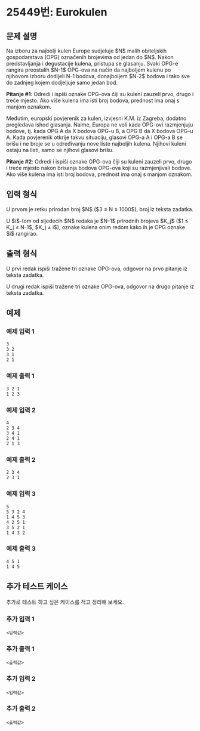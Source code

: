 # 25449번: Eurokulen

## 문제 설명


<p>Na izboru za najbolji kulen Europe sudjeluje $N$ malih obiteljskih gospodarstava (OPG) označenih brojevima od jedan do $N$. Nakon predstavljanja i degustacije kulena, pristupa se glasanju. Svaki OPG-e rangira preostalih $N-1$ OPG-ova na način da najboljem kulenu po njihovom izboru dodijeli N-1 bodova, donajboljem $N-2$ bodova i tako sve do zadnjeg kojem dodjeljuje samo jedan bod.</p>

<p><strong>Pitanje #1</strong>: Odredi i ispiši oznake OPG-ova čiji su kuleni zauzeli prvo, drugo i treće mjesto. Ako više kulena ima isti broj bodova, prednost ima onaj s manjom oznakom.</p>

<p>Međutim, europski povjerenik za kulen, izvjesni K.M. iz Zagreba, dodatno pregledava ishod glasanja. Naime, Europa ne voli kada OPG-ovi razmjenjuju bodove, tj. kada OPG A da X bodova OPG-u B, a OPG B da X bodova OPG-u A. Kada povjerenik otkrije takvu situaciju, glasovi OPG-a A i OPG-a B se brišu i ne broje se u određivanju nove liste najboljih kulena. Njihovi kuleni ostaju na listi, samo se njihovi glasovi brišu.</p>

<p><strong>Pitanje #2</strong>: Odredi i ispiši oznake OPG-ova čiji su kuleni zauzeli prvo, drugo i treće mjesto nakon brisanja bodova OPG-ova koji su razmjenjivali bodove. Ako više kulena ima isti broj bodova, prednost ima onaj s manjom oznakom.</p>



## 입력 형식


<p>U prvom je retku prirodan broj $N$ ($3 ≤ N ≤ 1000$), broj iz teksta zadatka.</p>

<p>U $i$-tom od sljedećih $N$ redaka je $N-1$ prirodnih brojeva $K_j$ ($1 ≤ K_j ≤ N-1$, $K_j ≠ i$), oznake kulena onim redom kako ih je OPG oznake $i$ rangirao.</p>



## 출력 형식


<p>U prvi redak ispiši tražene tri oznake OPG-ova, odgovor na prvo pitanje iz teksta zadatka.</p>

<p>U drugi redak ispiši tražene tri oznake OPG-ova, odgovor na drugo pitanje iz teksta zadatka.</p>



## 예제

### 예제 입력 1

```
3
3 2
3 1
2 1

```

### 예제 출력 1

```
3 2 1
1 2 3

```
          

### 예제 입력 2

```
4
2 3 4
3 4 1
2 4 1
2 1 3

```

### 예제 출력 2

```
2 3 4
2 3 1

```
          

### 예제 입력 3

```
5
5 3 2 4
1 4 5 3
4 2 5 1
3 5 2 1
1 4 3 2

```

### 예제 출력 3

```
4 5 1
1 4 5

```
          




## 추가 테스트 케이스

추가로 테스트 하고 싶은 케이스를 적고 정리해 보세요.

### 추가 입력 1

```
<입력값>
```

### 추가 출력 1

```
<출력값>
```

### 추가 입력 2

```
<입력값>
```

### 추가 출력 2

```
<출력값>
```
  